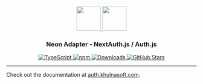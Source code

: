 <p align="center">
  <br/>
  <a href="https://auth.khulnasoft.com" target="_blank">
    <img height="64px" src="https://auth.khulnasoft.com/img/logo-sm.png" />
  </a>
  <a href="https://neon.tech/" target="_blank">
    <img height="64px" src="https://neon.tech/brand/neon-logo-dark-color.svg" />
  </a>
  <h3 align="center"><b>Neon Adapter</b> - NextAuth.js / Auth.js</a></h3>
  <p align="center" style="align: center;">
    <a href="https://npm.im/@auth/neon-adapter">
      <img src="https://img.shields.io/badge/TypeScript-blue?style=flat-square" alt="TypeScript" />
    </a>
    <a href="https://npm.im/@auth/neon-adapter">
      <img alt="npm" src="https://img.shields.io/npm/v/@auth/neon-adapter?color=green&label=@auth/neon-adapter&style=flat-square">
    </a>
    <a href="https://www.npmtrends.com/@auth/neon-adapter">
      <img src="https://img.shields.io/npm/dm/@auth/neon-adapter?label=%20downloads&style=flat-square" alt="Downloads" />
    </a>
    <a href="https://github.com/khulnasoft/nextdev/stargazers">
      <img src="https://img.shields.io/github/stars/khulnasoft/nextdev?style=flat-square" alt="GitHub Stars" />
    </a>
  </p>
</p>

---

Check out the documentation at [auth.khulnasoft.com](https://auth.khulnasoft.com/reference/adapter/pg).
